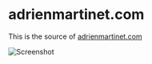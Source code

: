 # adrienmartinet.com

This is the source of [adrienmartinet.com](http://adrienmartinet.com)

![Screenshot](http://adrienmartinet.com/screen.png?aze=azeaze)
